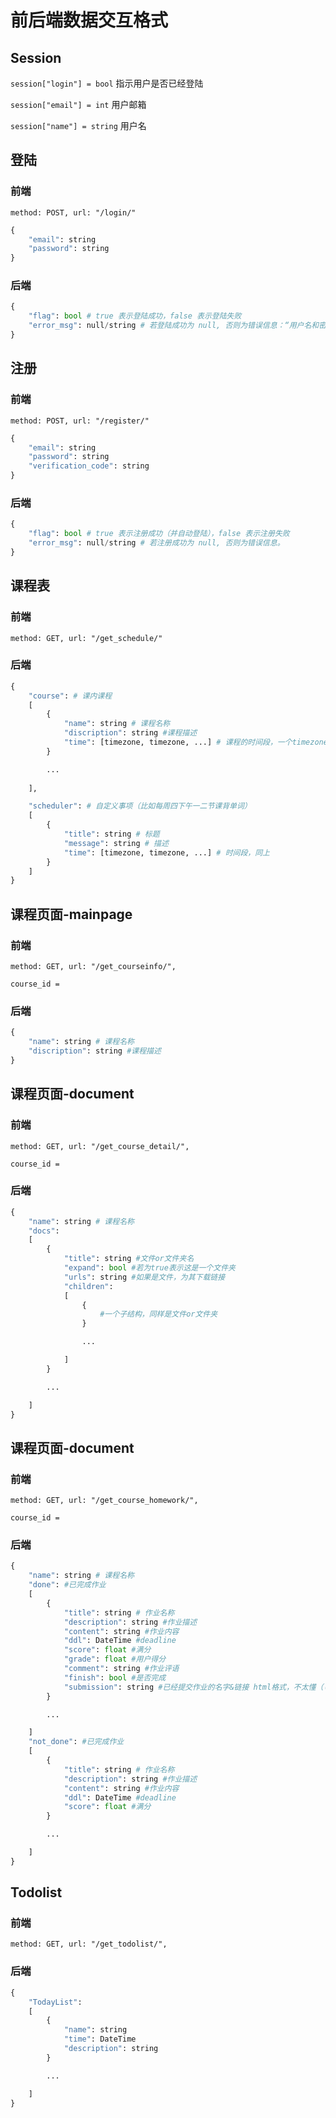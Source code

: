 # 前后端数据交互格式

## Session
`session["login"] = bool` 指示用户是否已经登陆

`session["email"] = int` 用户邮箱

`session["name"] = string` 用户名

## 登陆

### 前端
`method: POST, url: "/login/"`

```python
{
    "email": string
    "password": string
}
```

### 后端

```python
{
    "flag": bool # true 表示登陆成功，false 表示登陆失败
    "error_msg": null/string # 若登陆成功为 null, 否则为错误信息：“用户名和密码错误”表示用户名或密码错误；
}
```

## 注册

### 前端
`method: POST, url: "/register/"`

```python
{
    "email": string
    "password": string
    "verification_code": string
}
```

### 后端
```python
{
    "flag": bool # true 表示注册成功（并自动登陆），false 表示注册失败
    "error_msg": null/string # 若注册成功为 null, 否则为错误信息。
}
```

## 课程表

### 前端
`method: GET, url: "/get_schedule/"`

### 后端

```python
{
    "course": # 课内课程
    [
        {
            "name": string # 课程名称
            "discription": string #课程描述
            "time": [timezone, timezone, ...] # 课程的时间段，一个timezone包含开始时间和结束时间，具体encode方式未定。
        }

        ...
        
    ],

    "scheduler": # 自定义事项（比如每周四下午一二节课背单词）
    [
        {
            "title": string # 标题
            "message": string # 描述
            "time": [timezone, timezone, ...] # 时间段，同上
        }
    ]
}
```

## 课程页面-mainpage

### 前端
`method: GET, url: "/get_courseinfo/",`

`course_id = `

### 后端

```python
{
    "name": string # 课程名称
    "discription": string #课程描述
}
```

## 课程页面-document

### 前端
`method: GET, url: "/get_course_detail/",`

`course_id = `

### 后端

```python
{
    "name": string # 课程名称
    "docs":
    [
        {
            "title": string #文件or文件夹名
            "expand": bool #若为true表示这是一个文件夹
            "urls": string #如果是文件，为其下载链接
            "children": 
            [
                {
                    #一个子结构，同样是文件or文件夹
                }

                ...

            ]
        }

        ...

    ]
}
```

## 课程页面-document

### 前端
`method: GET, url: "/get_course_homework/",`

`course_id = `

### 后端

```python
{
    "name": string # 课程名称
    "done": #已完成作业
    [
        {
            "title": string # 作业名称
            "description": string #作业描述
            "content": string #作业内容
            "ddl": DateTime #deadline
            "score": float #满分
            "grade": float #用户得分
            "comment": string #作业评语
            "finish": bool #是否完成
            "submission": string #已经提交作业的名字&链接 html格式，不太懂（（
        }

        ...

    ]
    "not_done": #已完成作业
    [
        {
            "title": string # 作业名称
            "description": string #作业描述
            "content": string #作业内容
            "ddl": DateTime #deadline
            "score": float #满分
        }

        ...

    ]
}
```

## Todolist

### 前端
`method: GET, url: "/get_todolist/",`

### 后端

```python
{
    "TodayList": 
    [
        {
            "name": string
            "time": DateTime
            "description": string
        }

        ...

    ]
}
```
